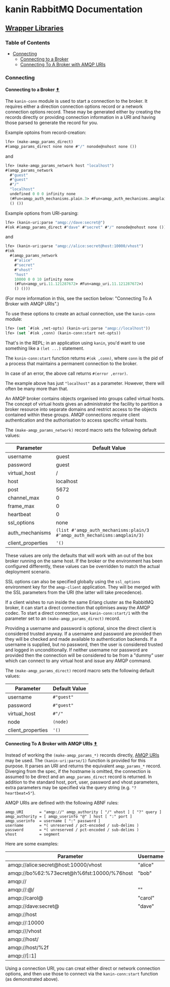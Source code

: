 # kanin RabbitMQ Documentation

## [Wrapper Libraries](index.md)

### Table of Contents

* [Connecting](#connecting-)
  * [Connecting to a Broker](#connecting-to-a-broker-)
  * [Connecting To A Broker with AMQP URIs](#connecting-to-a-broker-with-amqp-uris-)


### Connecting

#### Connecting to a Broker [&#x219F;](#table-of-contents)

The `kanin-conn` module is used to start a connection to the broker. It
requires either a direction connection options record or a network connection
options record. These may be generated either by creating the records directly
or providing connection information in a URI and having those parsed to
generate the record for you.

Example optoins from record-creation:

```cl
lfe> (make-amqp_params_direct)
#(amqp_params_direct none none #"/" nonode@nohost none ())
```

and

```cl
lfe> (make-amqp_params_network host "localhost")
#(amqp_params_network
  #"guest"
  #"guest"
  #"/"
  "localhost"
  undefined 0 0 0 infinity none
  (#Fun<amqp_auth_mechanisms.plain.3> #Fun<amqp_auth_mechanisms.amqplain.3>)
  () ())
```

Example options from URI-parsing:

```cl
lfe> (kanin-uri:parse "amqp://dave:secret@")
#(ok #(amqp_params_direct #"dave" #"secret" #"/" nonode@nohost none ()))
```

and

```cl
lfe> (kanin-uri:parse "amqp://alice:secret@host:10000/vhost")
#(ok
  #(amqp_params_network
    #"alice"
    #"secret"
    #"vhost"
    "host"
    10000 0 0 10 infinity none
    (#Fun<amqp_uri.11.121287672> #Fun<amqp_uri.11.121287672>)
    () ()))
```

(For more information in this, see the section below:
"Connecting To A Broker with AMQP URIs".)

To use these options to create an actual connection, use the `kanin-conn`
module:

```cl
lfe> (set `#(ok ,net-opts) (kanin-uri:parse "amqp://localhost"))
lfe> (set `#(ok ,conn) (kanin-conn:start net-opts))
```

That's in the REPL; in an application using `kanin`, you'd want to use
something like a `(let ...)` statement.

The `ksnin-conn:start` function returns `#(ok ,conn)`, where
`conn` is the pid of a process that maintains a permanent
connection to the broker.

In case of an error, the above call returns `#(error ,error)`.

The example above has just `"localhost"` as a parameter. However, there will
often be many more than that.

An AMQP broker contains objects organised into groups called virtual hosts. The
concept of virtual hosts gives an administrator the facility to partition a
broker resource into separate domains and restrict access to the objects
contained within these groups. AMQP connections require client authentication
and the authorisation to access specific virtual hosts.

The `(make-amqp_params_network)` record macro sets the following default
values:

| Parameter         |  Default Value  |
|-------------------|-----------------|
| username          |  guest          |
| password          |  guest          |
| virtual_host      |  /              |
| host              |  localhost      |
| post              |  5672           |
| channel_max       |  0              |
| frame_max         |  0              |
| heartbeat         |  0              |
| ssl_options       |  none           |
| auth_mechanisms   |  `(list #'amqp_auth_mechanisms:plain/3 #'amqp_auth_mechanisms:amqplain/3)` |
| client_properties |  `'()`        |

These values are only the defaults that will work with an out of the box broker
running on the same host. If the broker or the environment has been configured
differently, these values can be overridden to match the actual deployment
scenario.

SSL options can also be specified globally using the `ssl_options` environment
key for the `amqp-client` application. They will be merged with the SSL
parameters from the URI (the latter will take precedence).

If a client wishes to run inside the same Erlang cluster as the RabbitMQ broker,
it can start a direct connection that optimises away the AMQP codec. To start a
direct connection, use `kanin-conn:start/1` with the parameter set to an
`(make-amqp_params_direct)` record.

Providing a username and password is optional, since the direct client is
considered trusted anyway. If a username and password are provided then they
will be checked and made available to authentication backends. If a username is
supplied, but no password, then the user is considered trusted and logged in
unconditionally. If neither username nor password are provided then the
connection will be considered to be from a "dummy" user which can connect to any
virtual host and issue any AMQP command.

The `(make-amqp_params_direct)` record macro sets the following default
values:

| Parameter         |  Default Value  |
|-------------------|-----------------|
| username          |  `#"guest"`     |
| password          |  `#"guest"`     |
| virtual_host      |  `#"/"`         |
| node              |  `(node)`       |
| client_properties |  `'()`          |


#### Connecting To A Broker with AMQP URIs [&#x219F;](#table-of-contents)

Instead of working the `(make-amqp_params_*)` records directly, [AMQP
URIs](https://www.rabbitmq.com/uri-spec.html) may be used. The
`(kanin-uri:parse/1)` function is provided for this purpose. It parses an URI
and returns the equivalent `amqp_params_*` record. Diverging from the spec,
if the hostname is omitted, the connection is assumed to be direct and an
`amqp_params_direct` record is returned. In addition to the standard host,
port, user, password and vhost parameters, extra parameters may be specified via
the query string (e.g. `"?heartbeat=5"`).

AMQP URIs are defined with the following ABNF rules:

```
amqp_URI       = "amqp://" amqp_authority [ "/" vhost ] [ "?" query ]
amqp_authority = [ amqp_userinfo "@" ] host [ ":" port ]
amqp_userinfo  = username [ ":" password ]
username       = *( unreserved / pct-encoded / sub-delims )
password       = *( unreserved / pct-encoded / sub-delims )
vhost          = segment
```

Here are some examples:

| Parameter                                      | Username | Password | Host    | Port  | Vhost   |
|------------------------------------------------|----------|----------|---------|-------|---------|
| amqp://alice:secret@host:10000/vhost           | "alice"  | "secret" | "host"  | 10000 | "vhost" |
| amqp://bo%62:%73ecret@h%6fst:10000/%76host     | "bob"    | "secret" | "host"  | 10000 | "vhost" |
| amqp://                                        |          |          |         |       |         |
| amqp://:@/                                     | ""       | ""       |         |       | ""      |
| amqp://carol@                                  | "carol"  |          |         |       |         |
| amqp://dave:secret@                            | "dave"   | "secret" |         |       |         |
| amqp://host                                    |          |          | "host"  |       |         |
| amqp://:10000                                  |          |          |         | 10000 |         |
| amqp:///vhost                                  |          |          |         |       | "vhost" |
| amqp://host/                                   |          |          | "host"  |       | ""      |
| amqp://host/%2f                                |          |          | "host"  |       | "/"     |
| amqp://[::1]                                   |          |          | "[::1]" |       |         |

Using a connection URI, you can creat either direct or network connection
options, and then use those to connect via the `kanin-conn:start` function (as
demonstrated above).
